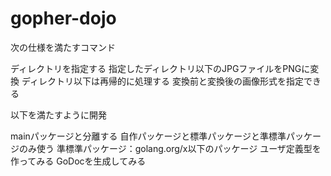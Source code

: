 # gopher-dojo

次の仕様を満たすコマンド

ディレクトリを指定する
指定したディレクトリ以下のJPGファイルをPNGに変換
ディレクトリ以下は再帰的に処理する
変換前と変換後の画像形式を指定できる


以下を満たすように開発

mainパッケージと分離する
自作パッケージと標準パッケージと準標準パッケージのみ使う
準標準パッケージ：golang.org/x以下のパッケージ
ユーザ定義型を作ってみる
GoDocを生成してみる
